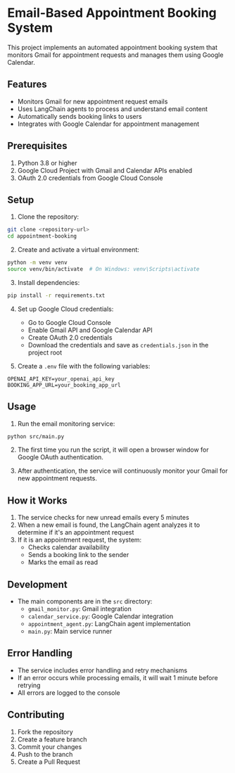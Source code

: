# Email-Based Appointment Booking System

This project implements an automated appointment booking system that monitors Gmail for appointment requests and manages them using Google Calendar.

## Features

- Monitors Gmail for new appointment request emails
- Uses LangChain agents to process and understand email content
- Automatically sends booking links to users
- Integrates with Google Calendar for appointment management

## Prerequisites

1. Python 3.8 or higher
2. Google Cloud Project with Gmail and Calendar APIs enabled
3. OAuth 2.0 credentials from Google Cloud Console

## Setup

1. Clone the repository:
```bash
git clone <repository-url>
cd appointment-booking
```

2. Create and activate a virtual environment:
```bash
python -m venv venv
source venv/bin/activate  # On Windows: venv\Scripts\activate
```

3. Install dependencies:
```bash
pip install -r requirements.txt
```

4. Set up Google Cloud credentials:
   - Go to Google Cloud Console
   - Enable Gmail API and Google Calendar API
   - Create OAuth 2.0 credentials
   - Download the credentials and save as `credentials.json` in the project root

5. Create a `.env` file with the following variables:
```env
OPENAI_API_KEY=your_openai_api_key
BOOKING_APP_URL=your_booking_app_url
```

## Usage

1. Run the email monitoring service:
```bash
python src/main.py
```

2. The first time you run the script, it will open a browser window for Google OAuth authentication.

3. After authentication, the service will continuously monitor your Gmail for new appointment requests.

## How it Works

1. The service checks for new unread emails every 5 minutes
2. When a new email is found, the LangChain agent analyzes it to determine if it's an appointment request
3. If it is an appointment request, the system:
   - Checks calendar availability
   - Sends a booking link to the sender
   - Marks the email as read

## Development

- The main components are in the `src` directory:
  - `gmail_monitor.py`: Gmail integration
  - `calendar_service.py`: Google Calendar integration
  - `appointment_agent.py`: LangChain agent implementation
  - `main.py`: Main service runner

## Error Handling

- The service includes error handling and retry mechanisms
- If an error occurs while processing emails, it will wait 1 minute before retrying
- All errors are logged to the console

## Contributing

1. Fork the repository
2. Create a feature branch
3. Commit your changes
4. Push to the branch
5. Create a Pull Request 
